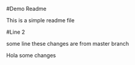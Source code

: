 #Demo Readme

This is a simple readme file

#Line 2

some line
these changes are from master branch

Hola some changes